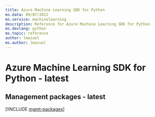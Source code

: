 ```yaml
---
title: Azure Machine Learning SDK for Python
ms.data: 09/07/2022
ms.service: machinelearning
description: Reference for Azure Machine Learning SDK for Python
ms.devlang: python
ms.topic: reference
author: lmazuel
ms.author: lmazuel
---
```

# Azure Machine Learning SDK for Python - latest

## Management packages - latest
[!INCLUDE [mgmt-packages](machine-learning-mgmt-index.md)]